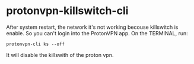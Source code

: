 # protonvpn-killswitch-cli
After system restart, the network it's not working becouse killswitch is enable. So you can't login into the ProtonVPN app. On the TERMINAL, run:

`protonvpn-cli ks --off`


It will disable the killswith of the proton vpn.
